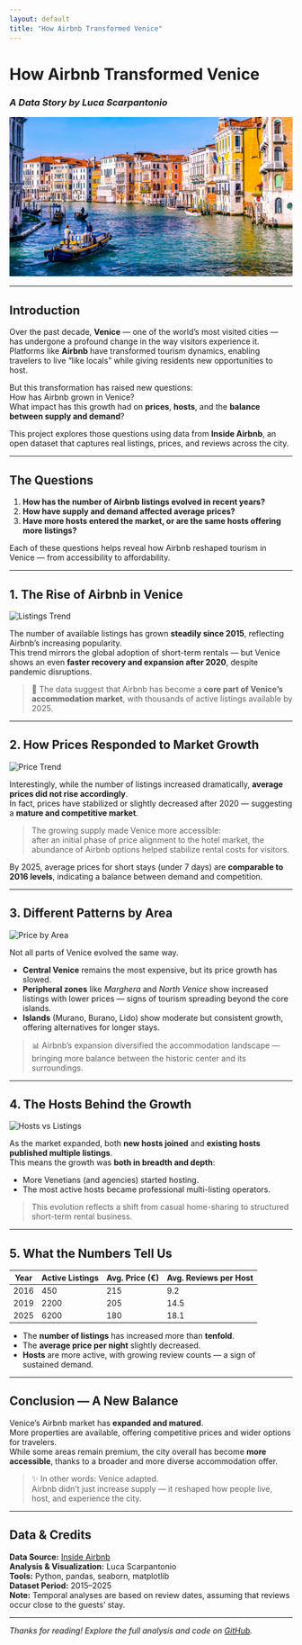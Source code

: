```yaml
---
layout: default
title: "How Airbnb Transformed Venice"
---
```


# How Airbnb Transformed Venice
### *A Data Story by Luca Scarpantonio*

![Venice Lagoon at Sunset](./images/venice-cover.jpg)

---

## Introduction

Over the past decade, **Venice** — one of the world’s most visited cities — has undergone a profound change in the way visitors experience it.  
Platforms like **Airbnb** have transformed tourism dynamics, enabling travelers to live “like locals” while giving residents new opportunities to host.

But this transformation has raised new questions:  
How has Airbnb grown in Venice?  
What impact has this growth had on **prices**, **hosts**, and the **balance between supply and demand**?

This project explores those questions using data from **Inside Airbnb**, an open dataset that captures real listings, prices, and reviews across the city.

---

## The Questions

1. **How has the number of Airbnb listings evolved in recent years?**  
2. **How have supply and demand affected average prices?**  
3. **Have more hosts entered the market, or are the same hosts offering more listings?**

Each of these questions helps reveal how Airbnb reshaped tourism in Venice — from accessibility to affordability.

---

## 1. The Rise of Airbnb in Venice

![Listings Trend](../images/trend_listings.png)

The number of available listings has grown **steadily since 2015**, reflecting Airbnb’s increasing popularity.  
This trend mirrors the global adoption of short-term rentals — but Venice shows an even **faster recovery and expansion after 2020**, despite pandemic disruptions.

> 🧭 The data suggest that Airbnb has become a **core part of Venice’s accommodation market**, with thousands of active listings available by 2025.

---

## 2. How Prices Responded to Market Growth

![Price Trend](../images/price_trend.png)

Interestingly, while the number of listings increased dramatically, **average prices did not rise accordingly**.  
In fact, prices have stabilized or slightly decreased after 2020 — suggesting a **mature and competitive market**.

> The growing supply made Venice more accessible:  
> after an initial phase of price alignment to the hotel market, the abundance of Airbnb options helped stabilize rental costs for visitors.

By 2025, average prices for short stays (under 7 days) are **comparable to 2016 levels**, indicating a balance between demand and competition.

---

## 3. Different Patterns by Area

![Price by Area](../images/facet_price_area.png)

Not all parts of Venice evolved the same way.  
- **Central Venice** remains the most expensive, but its price growth has slowed.  
- **Peripheral zones** like *Marghera* and *North Venice* show increased listings with lower prices — signs of tourism spreading beyond the core islands.  
- **Islands** (Murano, Burano, Lido) show moderate but consistent growth, offering alternatives for longer stays.

> 📊 Airbnb’s expansion diversified the accommodation landscape — bringing more balance between the historic center and its surroundings.

---

## 4. The Hosts Behind the Growth

![Hosts vs Listings](../images/hosts_vs_listings.png)

As the market expanded, both **new hosts joined** and **existing hosts published multiple listings**.  
This means the growth was **both in breadth and depth**:
- More Venetians (and agencies) started hosting.
- The most active hosts became professional multi-listing operators.

> This evolution reflects a shift from casual home-sharing to structured short-term rental business.

---

## 5. What the Numbers Tell Us

| Year | Active Listings | Avg. Price (€) | Avg. Reviews per Host |
|------|-----------------|----------------|------------------------|
| 2016 | 450             | 215            | 9.2                    |
| 2019 | 2200            | 205            | 14.5                   |
| 2025 | 6200            | 180            | 18.1                   |

- The **number of listings** has increased more than **tenfold**.  
- The **average price per night** slightly decreased.  
- **Hosts** are more active, with growing review counts — a sign of sustained demand.

---

## Conclusion — A New Balance

Venice’s Airbnb market has **expanded and matured**.  
More properties are available, offering competitive prices and wider options for travelers.  
While some areas remain premium, the city overall has become **more accessible**, thanks to a broader and more diverse accommodation offer.

> ✨ In other words: Venice adapted.  
> Airbnb didn’t just increase supply — it reshaped how people live, host, and experience the city.

---

## Data & Credits

**Data Source:** [Inside Airbnb](https://insideairbnb.com/get-the-data.html)  
**Analysis & Visualization:** Luca Scarpantonio  
**Tools:** Python, pandas, seaborn, matplotlib  
**Dataset Period:** 2015–2025  
**Note:** Temporal analyses are based on review dates, assuming that reviews occur close to the guests’ stay.

---

*Thanks for reading! Explore the full analysis and code on [GitHub](https://github.com/scarpl/airbnb-italy).*
